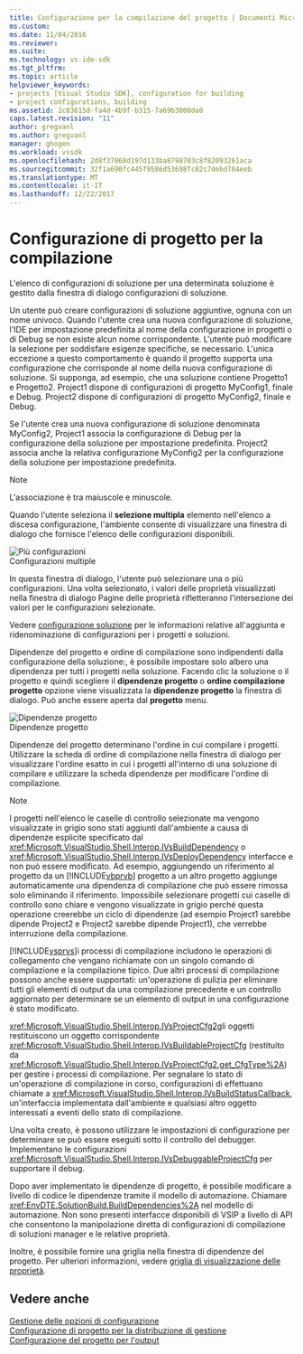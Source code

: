 ```yaml
---
title: Configurazione per la compilazione del progetto | Documenti Microsoft
ms.custom: 
ms.date: 11/04/2016
ms.reviewer: 
ms.suite: 
ms.technology: vs-ide-sdk
ms.tgt_pltfrm: 
ms.topic: article
helpviewer_keywords:
- projects [Visual Studio SDK], configuration for building
- project configurations, building
ms.assetid: 2c83615d-fa4d-4b9f-b315-7a69b3000da0
caps.latest.revision: "11"
author: gregvanl
ms.author: gregvanl
manager: ghogen
ms.workload: vssdk
ms.openlocfilehash: 2d8f37068d197d133ba8798703c8f82093261aca
ms.sourcegitcommit: 32f1a690fc445f9586d53698fc82c7debd784eeb
ms.translationtype: MT
ms.contentlocale: it-IT
ms.lasthandoff: 12/22/2017
---
```

# <a name="project-configuration-for-building"></a>Configurazione di progetto per la compilazione
L'elenco di configurazioni di soluzione per una determinata soluzione è gestito dalla finestra di dialogo configurazioni di soluzione.  
  
 Un utente può creare configurazioni di soluzione aggiuntive, ognuna con un nome univoco. Quando l'utente crea una nuova configurazione di soluzione, l'IDE per impostazione predefinita al nome della configurazione in progetti o di Debug se non esiste alcun nome corrispondente. L'utente può modificare la selezione per soddisfare esigenze specifiche, se necessario. L'unica eccezione a questo comportamento è quando il progetto supporta una configurazione che corrisponde al nome della nuova configurazione di soluzione. Si supponga, ad esempio, che una soluzione contiene Progetto1 e Progetto2. Project1 dispone di configurazioni di progetto MyConfig1, finale e Debug. Project2 dispone di configurazioni di progetto MyConfig2, finale e Debug.  
  
 Se l'utente crea una nuova configurazione di soluzione denominata MyConfig2, Project1 associa la configurazione di Debug per la configurazione della soluzione per impostazione predefinita. Project2 associa anche la relativa configurazione MyConfig2 per la configurazione della soluzione per impostazione predefinita.  
  
> [!NOTE]
>  L'associazione è tra maiuscole e minuscole.  
  
 Quando l'utente seleziona il **selezione multipla** elemento nell'elenco a discesa configurazione, l'ambiente consente di visualizzare una finestra di dialogo che fornisce l'elenco delle configurazioni disponibili.  
  
 ![Più configurazioni](../../extensibility/internals/media/vsmultiplecfgs.gif "vsMultipleCfgs")  
Configurazioni multiple  
  
 In questa finestra di dialogo, l'utente può selezionare una o più configurazioni. Una volta selezionato, i valori delle proprietà visualizzati nella finestra di dialogo Pagine delle proprietà rifletteranno l'intersezione dei valori per le configurazioni selezionate.  
  
 Vedere [configurazione soluzione](../../extensibility/internals/solution-configuration.md) per le informazioni relative all'aggiunta e ridenominazione di configurazioni per i progetti e soluzioni.  
  
 Dipendenze del progetto e ordine di compilazione sono indipendenti dalla configurazione della soluzione:, è possibile impostare solo albero una dipendenza per tutti i progetti nella soluzione. Facendo clic la soluzione o il progetto e quindi scegliere il **dipendenze progetto** o **ordine compilazione progetto** opzione viene visualizzata la **dipendenze progetto** la finestra di dialogo. Può anche essere aperta dal **progetto** menu.  
  
 ![Dipendenze progetto](../../extensibility/internals/media/vsprojdependencies.gif "vsProjDependencies")  
Dipendenze progetto  
  
 Dipendenze del progetto determinano l'ordine in cui compilare i progetti. Utilizzare la scheda di ordine di compilazione nella finestra di dialogo per visualizzare l'ordine esatto in cui i progetti all'interno di una soluzione di compilare e utilizzare la scheda dipendenze per modificare l'ordine di compilazione.  
  
> [!NOTE]
>  I progetti nell'elenco le caselle di controllo selezionate ma vengono visualizzate in grigio sono stati aggiunti dall'ambiente a causa di dipendenze esplicite specificato dal <xref:Microsoft.VisualStudio.Shell.Interop.IVsBuildDependency> o <xref:Microsoft.VisualStudio.Shell.Interop.IVsDeployDependency> interfacce e non può essere modificato. Ad esempio, aggiungendo un riferimento al progetto da un [!INCLUDE[vbprvb](../../code-quality/includes/vbprvb_md.md)] progetto a un altro progetto aggiunge automaticamente una dipendenza di compilazione che può essere rimossa solo eliminando il riferimento. Impossibile selezionare progetti cui caselle di controllo sono chiare e vengono visualizzate in grigio perché questa operazione creerebbe un ciclo di dipendenze (ad esempio Project1 sarebbe dipende Project2 e Project2 sarebbe dipende Project1), che verrebbe interruzione della compilazione.  
  
 [!INCLUDE[vsprvs](../../code-quality/includes/vsprvs_md.md)]i processi di compilazione includono le operazioni di collegamento che vengano richiamate con un singolo comando di compilazione e la compilazione tipico. Due altri processi di compilazione possono anche essere supportati: un'operazione di pulizia per eliminare tutti gli elementi di output da una compilazione precedente e un controllo aggiornato per determinare se un elemento di output in una configurazione è stato modificato.  
  
 <xref:Microsoft.VisualStudio.Shell.Interop.IVsProjectCfg2>gli oggetti restituiscono un oggetto corrispondente <xref:Microsoft.VisualStudio.Shell.Interop.IVsBuildableProjectCfg> (restituito da <xref:Microsoft.VisualStudio.Shell.Interop.IVsProjectCfg2.get_CfgType%2A>) per gestire i processi di compilazione. Per segnalare lo stato di un'operazione di compilazione in corso, configurazioni di effettuano chiamate a <xref:Microsoft.VisualStudio.Shell.Interop.IVsBuildStatusCallback>, un'interfaccia implementata dall'ambiente e qualsiasi altro oggetto interessati a eventi dello stato di compilazione.  
  
 Una volta creato, è possono utilizzare le impostazioni di configurazione per determinare se può essere eseguiti sotto il controllo del debugger. Implementano le configurazioni <xref:Microsoft.VisualStudio.Shell.Interop.IVsDebuggableProjectCfg> per supportare il debug.  
  
 Dopo aver implementato le dipendenze di progetto, è possibile modificare a livello di codice le dipendenze tramite il modello di automazione. Chiamare <xref:EnvDTE.SolutionBuild.BuildDependencies%2A> nel modello di automazione. Non sono presenti interfacce disponibili di VSIP a livello di API che consentono la manipolazione diretta di configurazioni di compilazione di soluzioni manager e le relative proprietà.  
  
 Inoltre, è possibile fornire una griglia nella finestra di dipendenze del progetto. Per ulteriori informazioni, vedere [griglia di visualizzazione delle proprietà](../../extensibility/internals/properties-display-grid.md).  
  
## <a name="see-also"></a>Vedere anche  
 [Gestione delle opzioni di configurazione](../../extensibility/internals/managing-configuration-options.md)   
 [Configurazione di progetto per la distribuzione di gestione](../../extensibility/internals/project-configuration-for-managing-deployment.md)   
 [Configurazione del progetto per l'output](../../extensibility/internals/project-configuration-for-output.md)
